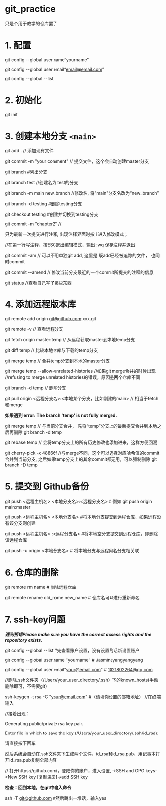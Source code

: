 # git_practice

只是个用于教学的仓库罢了

# 1. 配置

git config --global user.name“yourname”

git config --global user.email“email@email.com”

git config --global --list

# 2. 初始化

git init

# 3. 创建本地分支 `<main>`

git add .                        // 添加现有文件

git commit -m "your comment"     // 提交文件，这个会自动创建master分支

git branch #列出分支

git branch test   //创建名为 test的分支

git branch -m main new_branch //修改名, 将"main"分支名改为“new_branch”

git branch -d testing #删除testing分支

git checkout testing #创建并切换到testing分支

git commit -m "chapter2" //

只为最新一次提交进行注释, 出现注释界面时按 i 进入修改模式；

//在第一行写注释，按ESC退出编辑模式，输出 :wq 保存注释并退出

git commit -am // 可以不用单独git add, 这里是 既add已经被追踪的文件， 也同时commit

git commit --amend // 修改当前分支最近的一个commit所提交的注释的信息

git status //查看自己写了哪些东西

# 4. 添加远程版本库

git remote add origin git@github.com:xxx.git

git remote -v                    // 查看远程分支

git fetch origin master:temp     // 从远程获取master到本地temp分支

git diff temp                    // 比较本地仓库与下载的temp分支

git merge temp                   // 合并temp分支到本地的master分支

git merge temp --allow-unrelated-histories //如果git merge合并的时候出现 //refusing to merge unrelated histories的错误，原因是两个仓库不同

git branch -d temp               // 删除分支

git pull origin <远程分支名>:<本地某个分支，比如刚建的main>   // 相当于fetch和merge

**如果遇到 error: The branch 'temp' is not fully merged.**

git merge temp  // 与当前分支合并， 先将“temp”分支上的最新提交合并到本地之后再删除 git branch -d temp

git rebase temp   // 会将temp分支上的所有历史修改也添加进来，这样方便回溯

git cherry-pick -x 48866f  //与merge不同，这个可以选择对应哈希值的commit合并到当前分支, 之后如果temp分支上的其余commit都无用，可以强制删除 git branch -D temp

# 5. 提交到 Github备份

git push <远程主机名> <本地分支名>:<远程分支名> # 例如 git push origin main:master

git push <远程主机名> <本地分支名> #将本地分支提交到远程仓库，如果远程没有该分支则创建

git push <远程主机名> :<远程分支名> #将本地空分支提交到远程仓库，即删除该远程仓库

git push -u origin <本地分支名> # 将本地分支与远程同名分支相关联

# 6. 仓库的删除

git remote rm name  # 删除远程仓库

git remote rename old_name new_name  # 仓库名可以进行重新命名

# 7. ssh-key问题

***遇到报错Please make sure you have the correct access rights and the repository exists.***

git config --global --list #先查看账户设置，没有设置的话新设置账户

git config --global user.name "yourname"  # Jasmineyangyangyang

git config --global user.email“your@email.com"  # 1021802264@qq.com

//删除.ssh文件夹（/Users/your_user_directory/.ssh）下的known_hosts(手动删除即可，不需要git）

ssh-keygen -t rsa -C "your@email.com"  #（请填你设置的邮箱地址） //在终端输入

//接着出现：

Generating public/private rsa key pair.

Enter file in which to save the key (/Users/your_user_directory/.ssh/id_rsa):

请直接按下回车

然后系统会自动在.ssh文件夹下生成两个文件，id_rsa和id_rsa.pub，用记事本打开id_rsa.pub复制全部内容

// 打开https://github.com/，登陆你的账户，进入设置, ->SSH and GPG keys->New SSH key [复制进去]->add SSH key

**检查：回到本地，在git中输入命令**

ssh -T git@github.com  #然后跳出一堆话，输入yes
